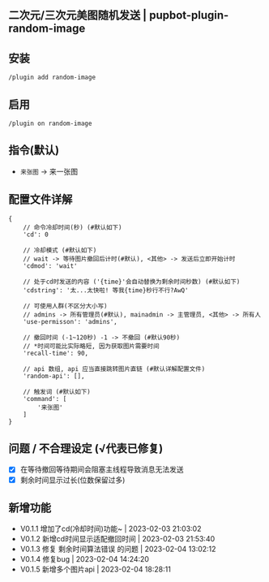 ## 二次元/三次元美图随机发送 | pupbot-plugin-random-image

## 安装
```
/plugin add random-image
```

## 启用
```
/plugin on random-image
```

## 指令(默认)
* `来张图` -> 来一张图

## 配置文件详解

```
{
    // 命令冷却时间(秒) (#默认如下)
    'cd': 0

    // 冷却模式 (#默认如下)
    // wait -> 等待图片撤回后计时(#默认), <其他> -> 发送后立即开始计时
    'cdmod': 'wait'

    // 处于cd时发送的内容 ('{time}'会自动替换为剩余时间秒数) (#默认如下)
    'cdstring': '太...太快啦! 等我{time}秒行不行?AwQ'

    // 可使用人群(不区分大小写)
    // admins -> 所有管理员(#默认), mainadmin -> 主管理员, <其他> -> 所有人
    'use-permisson': 'admins',
    
    // 撤回时间 (-1~120秒) -1 -> 不撤回 (#默认90秒) 
    // *时间可能比实际略短, 因为获取图片需要时间
    'recall-time': 90,

    // api 数组, api 应当直接跳转图片直链 (#默认详解配置文件)
    'random-api': [],
    
    // 触发词 (#默认如下)
    'command': [  
        '来张图'
    ]
}
```

## 问题 / 不合理设定 (√代表已修复)
- [x] 在等待撤回等待期间会阻塞主线程导致消息无法发送
- [x] 剩余时间显示过长(位数保留过多)

## 新增功能
* V0.1.1 增加了cd(冷却时间)功能~ | 2023-02-03 21:03:02
* V0.1.2 新增cd时间显示适配撤回时间 | 2023-02-03 21:53:40
* V0.1.3 修复 剩余时间算法错误 的问题 | 2023-02-04 13:02:12
* V0.1.4 修复bug | 2023-02-04 14:24:20
* V0.1.5 新增多个图片api | 2023-02-04 18:28:11

